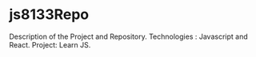# js8133Repo

Description of the Project and Repository.
Technologies : Javascript and React.
Project: Learn JS.
